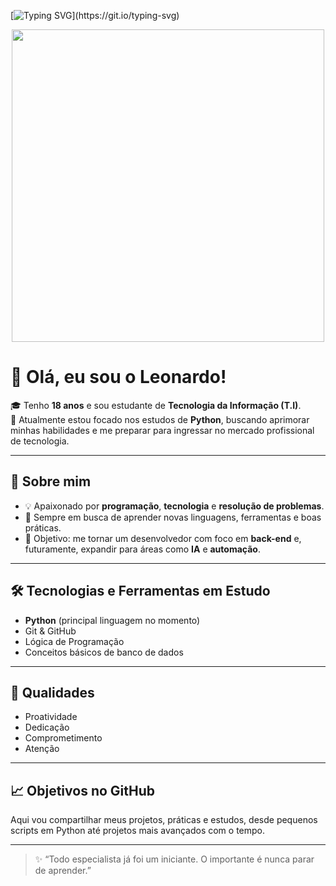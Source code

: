 [![Typing SVG](https://readme-typing-svg.herokuapp.com?font=Poppins&width=650&height=30&lines=print(+%22Olá+Garotos(as)!+de+programa,+bem+vindos+ao+Git+Hub%22+))](https://git.io/typing-svg)

<p align="center">
  <img src="https://media.giphy.com/media/bGgsc5mWoryfgKBx1u/giphy.gif" width="500"/>
</p>



# 👋 Olá, eu sou o Leonardo!  

🎓 Tenho **18 anos** e sou estudante de **Tecnologia da Informação (T.I)**.  
🐍 Atualmente estou focado nos estudos de **Python**, buscando aprimorar minhas habilidades e me preparar para ingressar no mercado profissional de tecnologia.  

---

## 🚀 Sobre mim  
- 💡 Apaixonado por **programação**, **tecnologia** e **resolução de problemas**.  
- 📘 Sempre em busca de aprender novas linguagens, ferramentas e boas práticas.  
- 🎯 Objetivo: me tornar um desenvolvedor com foco em **back-end** e, futuramente, expandir para áreas como **IA** e **automação**.  

---

## 🛠️ Tecnologias e Ferramentas em Estudo  
- **Python** (principal linguagem no momento)  
- Git & GitHub  
- Lógica de Programação  
- Conceitos básicos de banco de dados  

---

## 🌟 Qualidades  
- Proatividade  
- Dedicação  
- Comprometimento  
- Atenção  

---

## 📈 Objetivos no GitHub  
Aqui vou compartilhar meus projetos, práticas e estudos, desde pequenos scripts em Python até projetos mais avançados com o tempo.  

---

> ✨ “Todo especialista já foi um iniciante. O importante é nunca parar de aprender.”  
